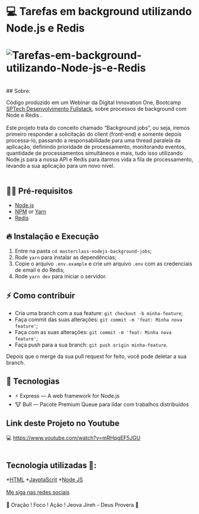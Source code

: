 # 💻   Tarefas em background utilizando Node.js e Redis

<h1>
<img src="https://i.ibb.co/0Dp01W2/Tarefas-em-background-utilizando-Node-js-e-Redis.jpg" alt="Tarefas-em-background-utilizando-Node-js-e-Redis" border="0">
</h1>
<br>
## Sobre: 

Código produzido em um Webinar da Digital Innovation One, Bootcamp <a href="https://web.digitalinnovation.one/track/sp-tech-desenvolvimento-fullstack">SPTech Desenvolvimento Fullstack</a>, sobre processos de background com Node e Redis .
<br><br>
Este projeto trata do conceito chamado “Background jobs”, ou seja, iremos primeiro responder a solicitação do client (front-end) e somente depois processa-lo, passando a responsabilidade para uma thread paralela da aplicação, definindo prioridade de processamento, monitorando eventos, quantidade de processamentos simultâneos e mais, tudo isso utilizando Node.js para a nossa API e Redis para darmos vida a fila de processamento, levando a sua aplicação para um novo nível.
<br><br>

## ✋🏻 Pré-requisitos

- [Node.js](https://nodejs.org/en/)
- [NPM](https://www.npmjs.com/) or [Yarn](https://yarnpkg.com/pt-BR/docs/install)
- [Redis](https://redis.io/)

## 🔥 Instalação e Execução

1. Entre na pasta `cd masterclass-nodejs-background-jobs`;
2. Rode `yarn` para instalar as dependências;
3. Copie o arquivo `.env.example` e crie um arquivo `.env` com as credenciais de email e do Redis;
4. Rode `yarn dev` para iniciar o servidor.

## ⚡️ Como contribuir

- Cria uma branch com a sua feature: `git checkout -b minha-feature`;
- Faça commit das suas alterações: `git commit -m 'feat: Minha nova feature'`;
- Faça com as suas alterações: `git commit -m 'feat: Minha nova feature'`;
- Faça push para a sua branch: `git push origin minha-feature`.

Depois que o merge da sua pull request for feito, você pode deletar a sua branch.

## 🚀 Tecnologias

- ⚡ Express — A web framework for Node.js
- 🐮 Bull — Pacote Premium Queue para lidar com trabalhos distribuídos

## Link deste Projeto no Youtube 

💻  https://www.youtube.com/watch?v=mRHpgEF5JGU
<br>
<br>

## Tecnologia utilizadas 🚀:

*[HTML](https://www.w3schools.com/html/)
*[JavptaScrit](https://developer.mozilla.org/pt-BR/docs/Aprender/JavaScript)
*[Node JS](https://pt.wikipedia.org/wiki/Node.js)
<br>
<br>
[Me siga nas redes sociais](https://linktr.ee/ygtecnologia)
<br>
<br> 
🙏 Oração ! Foco ! Ação ! Jeova Jireh - Deus Provera 🙏  

